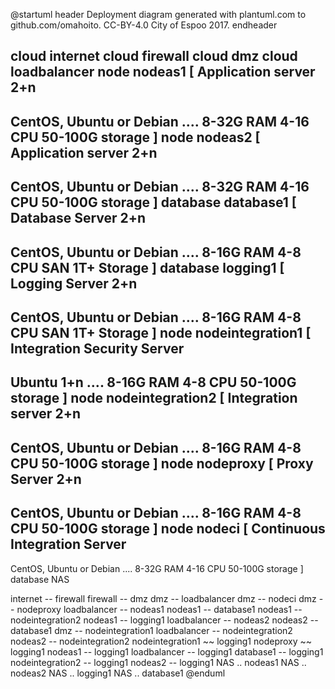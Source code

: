 @startuml
header
Deployment diagram generated with plantuml.com to github.com/omahoito. CC-BY-4.0 City of Espoo 2017.
endheader

cloud internet
cloud firewall
cloud dmz
cloud loadbalancer
node nodeas1 [
Application server 
2+n
----
CentOS, Ubuntu or Debian
....
8-32G RAM
4-16 CPU
50-100G storage
]
node nodeas2 [
Application server 
2+n
----
CentOS, Ubuntu or Debian
....
8-32G RAM
4-16 CPU
50-100G storage
]
database database1 [
Database Server 
2+n
----
CentOS, Ubuntu or Debian
....
8-16G RAM
4-8 CPU
SAN 1T+ Storage
]
database logging1 [
Logging Server 
2+n
----
CentOS, Ubuntu or Debian
....
8-16G RAM
4-8 CPU
SAN 1T+ Storage
]
node nodeintegration1 [
Integration Security Server
----
Ubuntu
1+n
....
8-16G RAM
4-8 CPU
50-100G storage
]
node nodeintegration2 [
Integration server
2+n
----
CentOS, Ubuntu or Debian
....
8-16G RAM
4-8 CPU
50-100G storage
]
node nodeproxy [
Proxy Server
2+n
----
CentOS, Ubuntu or Debian
....
8-16G RAM
4-8 CPU
50-100G storage
]
node nodeci [
Continuous Integration Server
----
CentOS, Ubuntu or Debian
....
8-32G RAM
4-16 CPU
50-100G storage
]
database NAS

internet -- firewall
firewall -- dmz 
dmz -- loadbalancer 
dmz -- nodeci
dmz -- nodeproxy
loadbalancer -- nodeas1
nodeas1 -- database1
nodeas1 -- nodeintegration2
nodeas1 -- logging1
loadbalancer -- nodeas2
nodeas2 -- database1
dmz -- nodeintegration1
loadbalancer -- nodeintegration2
nodeas2 -- nodeintegration2
nodeintegration1 ~~ logging1
nodeproxy ~~ logging1
nodeas1 -- logging1
loadbalancer -- logging1
database1 -- logging1
nodeintegration2 -- logging1
nodeas2 -- logging1
NAS .. nodeas1
NAS .. nodeas2
NAS .. logging1
NAS .. database1
@enduml
